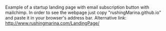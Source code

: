 Example of a startup landing page with email subscription button with mailchimp.
In order to see the webpage just copy "rushingMarina.github.io" and paste it in your browser's address bar.
Alternative link: http://www.rushingmarina.com/LandingPage/
